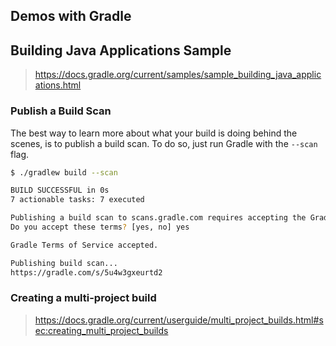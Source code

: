 ## Demos with Gradle

## Building Java Applications Sample

> https://docs.gradle.org/current/samples/sample_building_java_applications.html

### Publish a Build Scan

The best way to learn more about what your build is doing behind the scenes, is to publish a build scan. To do so, just run Gradle with the `--scan` flag.

``` bash
$ ./gradlew build --scan

BUILD SUCCESSFUL in 0s
7 actionable tasks: 7 executed

Publishing a build scan to scans.gradle.com requires accepting the Gradle Terms of Service defined at https://gradle.com/terms-of-service.
Do you accept these terms? [yes, no] yes

Gradle Terms of Service accepted.

Publishing build scan...
https://gradle.com/s/5u4w3gxeurtd2
```
### Creating a multi-project build

> https://docs.gradle.org/current/userguide/multi_project_builds.html#sec:creating_multi_project_builds
